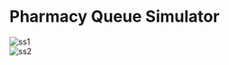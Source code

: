 # Pharmacy Queue Simulator

![ss1](https://user-images.githubusercontent.com/5053232/27001874-066ce82e-4dfe-11e7-8e00-6a763de68b8a.PNG)
<br/>
![ss2](https://user-images.githubusercontent.com/5053232/27001882-4a00faee-4dfe-11e7-9490-4c8bcd35a510.png)
